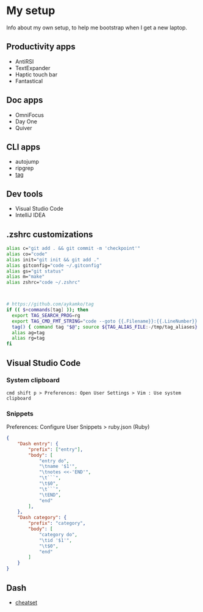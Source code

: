 # My setup

Info about my own setup, to help me bootstrap when I get a new laptop.

## Productivity apps

* AntiRSI
* TextExpander
* Haptic touch bar
* Fantastical

## Doc apps

* OmniFocus
* Day One
* Quiver

## CLI apps

* autojump
* ripgrep
* [tag](https://github.com/aykamko/tag)

## Dev tools

* Visual Studio Code
* IntelliJ IDEA

## .zshrc customizations

```zsh
alias c="git add . && git commit -m 'checkpoint'"
alias co="code"
alias init="git init && git add ."
alias gitconfig="code ~/.gitconfig"
alias gs="git status"
alias m="make"
alias zshrc="code ~/.zshrc"



# https://github.com/aykamko/tag
if (( $+commands[tag] )); then
  export TAG_SEARCH_PROG=rg 
  export TAG_CMD_FMT_STRING="code --goto {{.Filename}}:{{.LineNumber}}:{{.ColumnNumber}}"
  tag() { command tag "$@"; source ${TAG_ALIAS_FILE:-/tmp/tag_aliases} 2>/dev/null }
  alias ag=tag
  alias rg=tag
fi
```


## Visual Studio Code

### System clipboard

```
cmd shift p > Preferences: Open User Settings > Vim : Use system clipboard
```


### Snippets

Preferences: Configure User Snippets > ruby.json (Ruby)


```json
{
	"Dash entry": {
		"prefix": ["entry"],
		"body": [
			"entry do",
			"\tname '$1'",
			"\tnotes <<-'END'",
			"\t```",
			"\t$0",
			"\t```",
			"\tEND",
			"end"
		],
	},
	"Dash category": {
		"prefix": "category",
		"body": [
			"category do",
			"\tid '$1'",
			"\t$0",
			"end"
		]
	}
}
```

## Dash
* [cheatset](https://github.com/Kapeli/cheatset)
